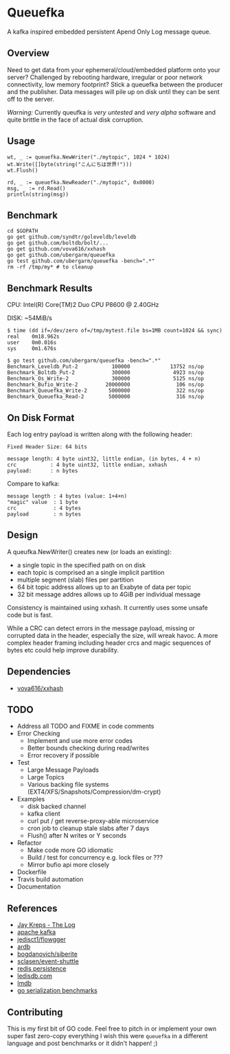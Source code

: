 Queuefka
===
A kafka inspired embedded persistent Apend Only Log message queue.

## Overview

Need to get data from your ephemeral/cloud/embedded platform onto your server? Challenged by rebooting hardware, irregular or poor network connectivity, low memory footprint? Stick a queuefka between the producer and the publisher.  Data messages will pile up on disk until they can be sent off to the server.

*Warning:* Currently queufka is *very untested* and *very alpha* software and quite brittle in the face of actual disk corruption.

## Usage

    wt, _ := queuefka.NewWriter("./mytopic", 1024 * 1024)
    wt.Write([]byte(string("こんにちは世界!")))
    wt.Flush()

    rd, _ := queuefka.NewReader("./mytopic", 0x0000)
    msg, _ := rd.Read()
    println(string(msg))

## Benchmark

    cd $GOPATH
    go get github.com/syndtr/goleveldb/leveldb
    go get github.com/boltdb/bolt/...
    go get github.com/vova616/xxhash
    go get github.com/ubergarm/queuefka
    go test github.com/ubergarm/queuefka -bench=".*"
    rm -rf /tmp/my* # to cleanup

## Benchmark Results

CPU: Intel(R) Core(TM)2 Duo CPU     P8600  @ 2.40GHz

DISK: ~54MiB/s

    $ time (dd if=/dev/zero of=/tmp/mytest.file bs=1MB count=1024 && sync)
    real    0m18.962s
    user    0m0.016s
    sys     0m1.676s

    $ go test github.com/ubergarm/queuefka -bench=".*"
    Benchmark_Leveldb_Put-2           100000             13752 ns/op
    Benchmark_Boltdb_Put-2            300000              4923 ns/op
    Benchmark_Os_Write-2              300000              5125 ns/op
    Benchmark_Bufio_Write-2         20000000               106 ns/op
    Benchmark_Queuefka_Write-2       5000000               322 ns/op
    Benchmark_Queuefka_Read-2        5000000               316 ns/op

## On Disk Format

Each log entry payload is written along with the following header:

    Fixed Header Size: 64 bits

    message length: 4 byte uint32, little endian, (in bytes, 4 + n)
    crc           : 4 byte uint32, little endian, xxhash
    payload:      : n bytes


Compare to kafka:

    message length : 4 bytes (value: 1+4+n)
    "magic" value  : 1 byte
    crc            : 4 bytes
    payload        : n bytes

## Design

A queufka.NewWriter() creates new (or loads an existing):

* a single topic in the specified path on on disk
* each topic is comprised an a single implicit partition
* multiple segment (slab) files per partition
* 64 bit topic address allows up to an Exabyte of data per topic
* 32 bit message addres allows up to 4GiB per individual message

Consistency is maintained using xxhash.  It currently uses some unsafe code but is fast.

While a CRC can detect errors in the message payload, missing or corrupted data in the header, especially the size, will wreak havoc. A more complex header framing including header crcs and magic sequences of bytes etc could help improve durability.

## Dependencies

* [vova616/xxhash](https://github.com/vova616/xxhash)

## TODO

* Address all TODO and FIXME in code comments
* Error Checking
  * Implement and use more error codes
  * Better bounds checking during read/writes
  * Error recovery if possible
* Test
  * Large Message Payloads
  * Large Topics
  * Various backing file systems (EXT4/XFS/Snapshots/Compression/dm-crypt)
* Examples
  * disk backed channel
  * kafka client
  * curl put / get reverse-proxy-able microservice
  * cron job to cleanup stale slabs after 7 days
  * Flush() after N writes or Y seconds
* Refactor
  * Make code more GO idiomatic
  * Build / test for concurrency e.g. lock files or ???
  * Mirror bufio api more closely
* Dockerfile
* Travis build automation
* Documentation

## References

* [Jay Kreps - The Log](https://engineering.linkedin.com/distributed-systems/log-what-every-software-engineer-should-know-about-real-time-datas-unifying)
* [apache kafka](https://kafka.apache.org/documentation.html#log)
* [jedisct1/flowgger](https://github.com/jedisct1/flowgger)
* [ardb](https://github.com/yinqiwen/ardb)
* [bogdanovich/siberite](https://github.com/bogdanovich/siberite)
* [sclasen/event-shuttle](https://github.com/sclasen/event-shuttle)
* [redis persistence](http://redis.io/topics/persistence)
* [ledisdb.com](http://ledisdb.com/)
* [lmdb](http://symas.com/mdb/)
* [go serialization benchmarks](https://github.com/alecthomas/go_serialization_benchmarks)

## Contributing

This is my first bit of GO code. Feel free to pitch in or implement your own super fast zero-copy everything I wish this were `queuefka` in a different language and post benchmarks or it didn't happen! ;)
